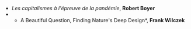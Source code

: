 - *Les capitalismes à l'épreuve de la pandémie*, **Robert Boyer**
- * A Beautiful Question, Finding Nature's Deep Design*, **Frank Wilczek**

